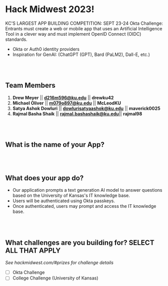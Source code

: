 # Hack Midwest 2023!
KC'S LARGEST APP BUILDING COMPETITION: SEPT 23-24
Okta Challenge: Entrants must create a web or mobile app that uses an Artificial Intelligence Tool in a clever way and must implement OpenID Connect (OIDC) standards.
- Okta or Auth0 identity providers
- Inspiration for GenAI: (ChatGPT (GPT), Bard (PaLM2), Dall-E, etc.)

<br /><br />
## Team Members
1.   **Drew Meyer**  || **d216m596@ku.edu** || **drewku42**
2.   **Michael Oliver**  || **m079o897@ku.edu**  || **McLeodKU**
3.   **Satya Ashok Dowluri**  || **dowlurisatyaashok@ku.edu** || **maverick0025**
4.   **Rajmal Basha Shaik** || **rajmal.bashashaik@ku.edu**|| **rajmal98**

<br /><br />
## What is the name of your App?

<br /><br />
## What does your app do?
- Our application prompts a text generation AI model to answer questions based on the University of Kansas's IT knowledge base.
- Users will be authenticated using Okta passkeys.
- Once authenticated, users may prompt and access the IT knowledge base.

<br /><br />
## What challenges are you building for? SELECT ALL THAT APPLY
*See hackmidwest.com/#prizes for challenge details*
- [ ]  Okta Challenge
- [ ]  College Challenge (University of Kansas)

<br /><br />
